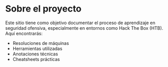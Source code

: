 # Sobre el proyecto

Este sitio tiene como objetivo documentar el proceso de aprendizaje en seguridad ofensiva, especialmente en entornos como Hack The Box (HTB). Aquí encontrarás:

- Resoluciones de máquinas
- Herramientas utilizadas
- Anotaciones técnicas
- Cheatsheets prácticas